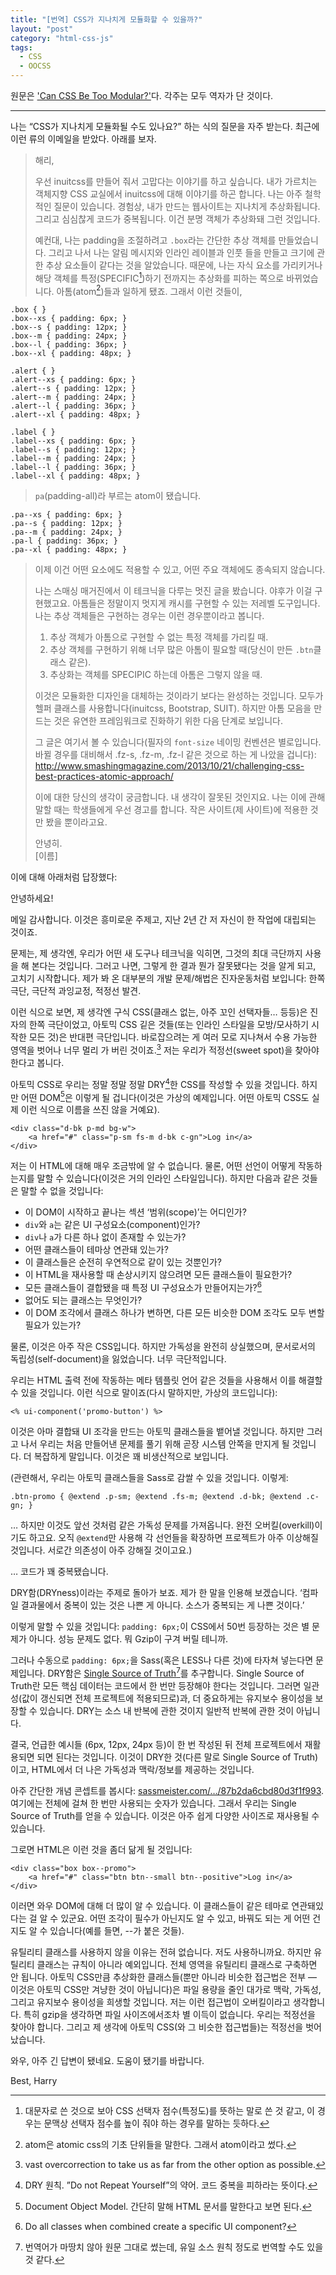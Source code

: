 ```yaml
---
title: "[번역] CSS가 지나치게 모듈화할 수 있을까?"
layout: "post"
category: "html-css-js"
tags: 
  - CSS
  - OOCSS
---
```


원문은 ['Can CSS Be Too Modular?'](http://csswizardry.com/2015/03/can-css-be-too-modular/)다. 각주는 모두 역자가 단 것이다. 

------------

나는 “CSS가 지나치게 모듈화될 수도 있나요?” 하는 식의 질문을 자주 받는다. 최근에 이런 류의 이메일을 받았다. 아래를 보자.

> 해리,
>
> 우선 inuitcss를 만들어 줘서 고맙다는 이야기를 하고 싶습니다. 내가 가르치는 객체지향 CSS 교실에서 inuitcss에 대해 이야기를 하곤 합니다. 나는 아주 철학적인 질문이 있습니다. 경험상, 내가 만드는 웹사이트는 지나치게 추상화됩니다. 그리고 심심찮게 코드가 중복됩니다. 이건 분명 객체가 추상화돼 그런 것입니다. 
>
> 예컨대, 나는 padding을 조절하려고 `.box`라는 간단한 추상 객체를 만들었습니다. 그리고 나서 나는 알림 메시지와 인라인 레이블과 인풋 들을 만들고 크기에 관한 추상 요소들이 같다는 것을 알았습니다. 때문에, 나는 자식 요소를 가리키거나 해당 객체를 특정(SPECIFIC[^1])하기 전까지는 추상화를 피하는 쪽으로 바뀌었습니다. 아톰(atom[^2])들과 일하게 됐죠. 그래서 이런 것들이,

	.box { }
	.box--xs { padding: 6px; }
	.box--s { padding: 12px; }
	.box--m { padding: 24px; }
	.box--l { padding: 36px; }
	.box--xl { padding: 48px; }
	  
	.alert { }
	.alert--xs { padding: 6px; }
	.alert--s { padding: 12px; }
	.alert--m { padding: 24px; }
	.alert--l { padding: 36px; }
	.alert--xl { padding: 48px; }
	  
	.label { }
	.label--xs { padding: 6px; }
	.label--s { padding: 12px; }
	.label--m { padding: 24px; }
	.label--l { padding: 36px; }
	.label--xl { padding: 48px; }

> `pa`(padding-all)라 부르는 atom이 됐습니다. 

	.pa--xs { padding: 6px; }
	.pa--s { padding: 12px; }
	.pa--m { padding: 24px; }
	.pa-l { padding: 36px; }
	.pa--xl { padding: 48px; }

> 이제 이건 어떤 요소에도 적용할 수 있고, 어떤 주요 객체에도 종속되지 않습니다. 
>
> 나는 스매싱 매거진에서 이 테크닉을 다루는 멋진 글을 봤습니다. 야후가 이걸 구현했고요. 아톰들은 정말이지 멋지게 캐시를 구현할 수 있는 저레벨 도구입니다. 나는 추상 객체들은 구현하는 경우는 이런 경우뿐이라고 봅니다. 
>
> 1. 추상 객체가 아톰으로 구현할 수 없는 특정 객체를 가리킬 때.
> 2. 추상 객체를 구현하기 위해 너무 많은 아톰이 필요할 때(당신이 만든 `.btn`클래스 같은).
> 3. 추상화는 객체를 SPECIPIC 하는데 아톰은 그렇지 않을 때. 
>
> 이것은 모듈화한 디자인을 대체하는 것이라기 보다는 완성하는 것입니다. 모두가 헬퍼 클래스를 사용합니다(inuitcss, Bootstrap, SUIT). 하지만 아톰 모음을 만드는 것은 유연한 프레임워크로 진화하기 위한 다음 단계로 보입니다. 
>
> 그 글은 여기서 볼 수 있습니다(필자의 `font-size` 네이밍 컨벤션은 별로입니다. 바뀔 경우를 대비해서 .fz-s, .fz-m, .fz-l 같은 것으로 하는 게 나았을 겁니다): <http://www.smashingmagazine.com/2013/10/21/challenging-css-best-practices-atomic-approach/>
>
> 이에 대한 당신의 생각이 궁금합니다. 내 생각이 잘못된 것인지요. 나는 이에 관해 말할 때는 학생들에게 우선 경고를 합니다. 작은 사이트(제 사이트)에 적용한 것만 봤을 뿐이라고요.
>
> 안녕히.  
> [이름]

이에 대해 아래처럼 답장했다:

안녕하세요!

메일 감사합니다. 이것은 흥미로운 주제고, 지난 2년 간 저 자신이 한 작업에 대립되는 것이죠. 

문제는, 제 생각엔, 우리가 어떤 새 도구나 테크닉을 익히면, 그것의 최대 극단까지 사용을 해 본다는 것입니다. 그러고 나면, 그렇게 한 결과 뭔가 잘못됐다는 것을 알게 되고, 고치기 시작합니다. 제가 봐 온 대부분의 개발 문제/해법은 진자운동처럼 보입니다: 한쪽 극단, 극단적 과잉교정, 적정선 발견.

이런 식으로 보면, 제 생각엔 구식 CSS(클래스 없는, 아주 꼬인 선택자들… 등등)은 진자의 한쪽 극단이었고, 아토믹 CSS 깉은 것들(또는 인라인 스타일을 모방/모사하기 시작한 모든 것)은 반대편 극단입니다. 바로잡으려는 게 여러 모로 지나쳐서 수용 가능한 영역을 벗어나 너무 멀리 가 버린 것이죠.[^3] 저는 우리가 적정선(sweet spot)을 찾아야 한다고 봅니다. 

아토믹 CSS로 우리는 정말 정말 정말 DRY[^4]한 CSS를 작성할 수 있을 것입니다. 하지만 어떤 DOM[^5]은 이렇게 될 겁니다(이것은 가상의 예제입니다. 어떤 아토믹 CSS도 실제 이런 식으로 이름을 쓰진 않을 거예요). 

    <div class="d-bk p-md bg-w">
        <a href="#" class="p-sm fs-m d-bk c-gn">Log in</a>
    </div>

저는 이 HTML에 대해 매우 조금밖에 알 수 없습니다. 물론, 어떤 선언이 어떻게 작동하는지를 말할 수 있습니다(이것은 거의 인라인 스타일입니다). 하지만 다음과 같은 것들은 말할 수 없을 것입니다:

- 이 DOM이 시작하고 끝나는 섹션 ‘범위(scope)’는 어디인가?
- `div`와 `a`는 같은 UI 구성요소(component)인가?
- `div`나 `a`가 다른 하나 없이 존재할 수 있는가?
- 어떤 클래스들이 테마상 연관돼 있는가?
- 이 클래스들은 순전히 우연적으로 같이 있는 것뿐인가?
- 이 HTML을 재사용할 때 손상시키지 않으려면 모든 클래스들이 필요한가?
- 모든 클래스들이 결합됐을 때 특정 UI 구성요소가 만들어지는가?[^6]
- 없어도 되는 클래스는 무엇인가?
- 이 DOM 조각에서 클래스 하나가 변하면, 다른 모든 비슷한 DOM 조각도 모두 변할 필요가 있는가?

물론, 이것은 아주 작은 CSS입니다. 하지만 가독성을 완전히 상실했으며, 문서로서의 독립성(self-document)을 잃었습니다. 너무 극단적입니다. 

우리는 HTML 출력 전에 작동하는 메타 템플릿 언어 같은 것들을 사용해서 이를 해결할 수 있을 것입니다. 이런 식으로 말이죠(다시 말하지만, 가상의 코드입니다):

    <% ui-component('promo-button') %>

이것은 아마 결합돼 UI 조각을 만드는 아토믹 클래스들을 뱉어낼 것입니다. 하지만 그러고 나서 우리는 처음 만들어낸 문제를 풀기 위해 곧장 시스템 안쪽을 만지게 될 것입니다. 더 복잡하게 말입니다. 이것은 꽤 비생산적으로 보입니다. 

(관련해서, 우리는 아토믹 클래스들을 Sass로 감쌀 수 있을 것입니다. 이렇게:

    .btn-promo { @extend .p-sm; @extend .fs-m; @extend .d-bk; @extend .c-gn; }

… 하지만 이것도 앞선 것처럼 같은 가독성 문제를 가져옵니다. 완전 오버킬(overkill)이기도 하고요. 오직 `@extend`만 사용해 각 선언들을 확장하면 프로젝트가 아주 이상해질 것입니다. 서로간 의존성이 아주 강해질 것이고요.)

… 코드가 꽤 중복됐습니다. 

DRY함(DRYness)이라는 주제로 돌아가 보죠. 제가 한 말을 인용해 보겠습니다. ‘컴파일 결과물에서 중복이 있는 것은 나쁜 게 아니다. 소스가 중복되는 게 나쁜 것이다.’

이렇게 말할 수 있을 것입니다: `padding: 6px;`이 CSS에서 50번 등장하는 것은 별 문제가 아니다. 성능 문제도 없다. 뭐 Gzip이 구겨 버릴 테니까. 

그러나 수동으로 `padding: 6px;`을 Sass(혹은 LESS나 다른 것)에 타자쳐 넣는다면 문제입니다. DRY함은 [Single Source of Truth](https://en.wikipedia.org/w/index.php?title=Single_Source_of_Truth)[^7]를 추구합니다. Single Source of Truth란 모든 핵심 데이터는 코드에서 한 번만 등장해야 한다는 것입니다. 그러면 일관성(값이 갱신되면 전체 프로젝트에 적용되므로)과, 더 중요하게는 유지보수 용이성을 보장할 수 있습니다. DRY는 소스 내 반복에 관한 것이지 일반적 반복에 관한 것이 아닙니다. 

결국, 언급한 예시들 (6px, 12px, 24px 등)이 한 번 작성된 뒤 전체 프로젝트에서 재활용되면 되면 된다는 것입니다. 이것이 DRY한 것(다른 말로 Single Source of Truth)이고, HTML에서 더 나은 가독성과 맥락/정보를 제공하는 것입니다. 

아주 간단한 개념 콘셉트를 봅시다: [sassmeister.com/…/87b2da6cbd80d3f1f993](http://sassmeister.com/gist/87b2da6cbd80d3f1f993). 여기에는 전체에 걸쳐 한 번만 사용되는 숫자가 있습니다. 그래서 우리는 Single Source of Truth를 얻을 수 있습니다. 이것은 아주 쉽게 다양한 사이즈로 재사용될 수 있습니다. 

그로면 HTML은 이런 것을 좀더 닮게 될 것입니다: 

    <div class="box box--promo">
        <a href="#" class="btn btn--small btn--positive">Log in</a>
    </div>

이러면 와우 DOM에 대해 더 많이 알 수 있습니다. 이 클래스들이 같은 테마로 연관돼있다는 걸 알 수 있군요. 어떤 조각이 필수가 아닌지도 알 수 있고, 바꿔도 되는 게 어떤 건지도 알 수 있습니다(예를 들면, --가 붙은 것들).

유틸리티 클래스를 사용하지 않을 이유는 전혀 없습니다. 저도 사용하니까요. 하지만 유틸리티 클래스는 규칙이 아니라 예외입니다. 전체 영역을 유틸리티 클래스로 구축하면 안 됩니다. 아토믹 CSS만큼 추상화한 클래스들(뿐만 아니라 비슷한 접근법은 전부 — 이것은 아토믹 CSS만 겨냥한 것이 아닙니다)은 파일 용량을 줄인 대가로 맥락, 가독성, 그리고 유지보수 용이성을 희생할 것입니다. 저는 이런 접근법이 오버킬이라고 생각합니다. 특히 gzip을 생각하면 파일 사이즈에서조차 별 이득이 없습니다. 우리는 적정선을 찾아야 합니다. 그리고 제 생각에 아토믹 CSS(와 그 비슷한 접근법들)는 적정선을 벗어났습니다. 

와우, 아주 긴 답변이 됐네요. 도움이 됐기를 바랍니다. 

Best,
Harry

[^1]: 대문자로 쓴 것으로 보아 CSS 선택자 점수(특정도)를 뜻하는 말로 쓴 것 같고, 이 경우는 문맥상 선택자 점수를 높이 줘야 하는 경우를 말하는 듯하다. 
[^2]: atom은 atomic css의 기초 단위들을 말한다. 그래서 atom이라고 썼다. 
[^3]: vast overcorrection to take us as far from the other option as possible.
[^4]: DRY 원칙. ”Do not Repeat Yourself”의 약어. 코드 중복을 피하라는 뜻이다. 
[^5]: Document Object Model. 간단히 말해 HTML 문서를 말한다고 보면 된다. 
[^6]: Do all classes when combined create a specific UI component?
[^7]: 번역어가 마땅치 않아 원문 그대로 썼는데, 유일 소스 원칙 정도로 번역할 수도 있을 것 같다. 